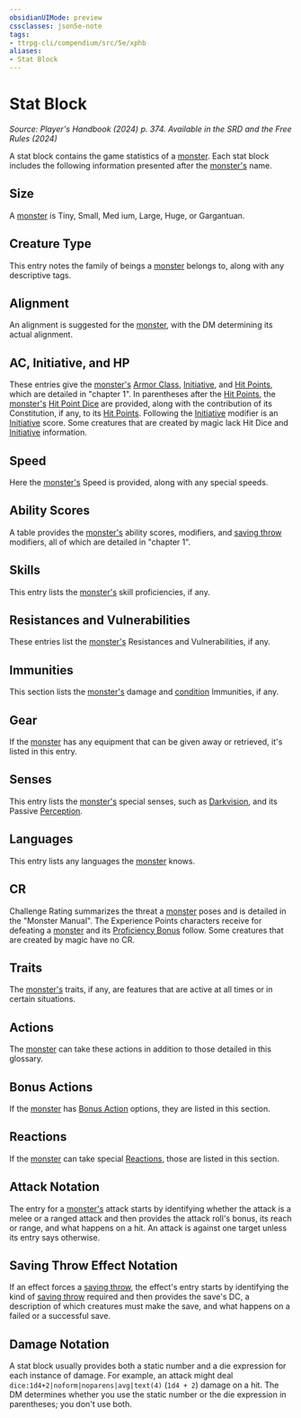 ```yaml
---
obsidianUIMode: preview
cssclasses: json5e-note
tags:
- ttrpg-cli/compendium/src/5e/xphb
aliases:
- Stat Block
---
```

# Stat Block
*Source: Player's Handbook (2024) p. 374. Available in the <span title='Systems Reference Document (5.2)'>SRD</span> and the Free Rules (2024)* 

A stat block contains the game statistics of a [monster](/3-Mechanics/CLI/variant-rules/monster-xphb.md). Each stat block includes the following information presented after the [monster's](/3-Mechanics/CLI/variant-rules/monster-xphb.md) name.

## Size

A [monster](/3-Mechanics/CLI/variant-rules/monster-xphb.md) is Tiny, Small, Med ium, Large, Huge, or Gargantuan.

## Creature Type

This entry notes the family of beings a [monster](/3-Mechanics/CLI/variant-rules/monster-xphb.md) belongs to, along with any descriptive tags.

## Alignment

An alignment is suggested for the [monster](/3-Mechanics/CLI/variant-rules/monster-xphb.md), with the DM determining its actual alignment.

## AC, Initiative, and HP

These entries give the [monster's](/3-Mechanics/CLI/variant-rules/monster-xphb.md) [Armor Class](/3-Mechanics/CLI/variant-rules/armor-class-xphb.md), [Initiative](/3-Mechanics/CLI/variant-rules/initiative-xphb.md), and [Hit Points](/3-Mechanics/CLI/variant-rules/hit-points-xphb.md), which are detailed in "chapter 1". In parentheses after the [Hit Points](/3-Mechanics/CLI/variant-rules/hit-points-xphb.md), the [monster's](/3-Mechanics/CLI/variant-rules/monster-xphb.md) [Hit Point Dice](/3-Mechanics/CLI/variant-rules/hit-point-dice-xphb.md) are provided, along with the contribution of its Constitution, if any, to its [Hit Points](/3-Mechanics/CLI/variant-rules/hit-points-xphb.md). Following the [Initiative](/3-Mechanics/CLI/variant-rules/initiative-xphb.md) modifier is an [Initiative](/3-Mechanics/CLI/variant-rules/initiative-xphb.md) score. Some creatures that are created by magic lack Hit Dice and [Initiative](/3-Mechanics/CLI/variant-rules/initiative-xphb.md) information.

## Speed

Here the [monster's](/3-Mechanics/CLI/variant-rules/monster-xphb.md) Speed is provided, along with any special speeds.

## Ability Scores

A table provides the [monster's](/3-Mechanics/CLI/variant-rules/monster-xphb.md) ability scores, modifiers, and [saving throw](/3-Mechanics/CLI/variant-rules/saving-throw-xphb.md) modifiers, all of which are detailed in "chapter 1".

## Skills

This entry lists the [monster's](/3-Mechanics/CLI/variant-rules/monster-xphb.md) skill proficiencies, if any.

## Resistances and Vulnerabilities

These entries list the [monster's](/3-Mechanics/CLI/variant-rules/monster-xphb.md) Resistances and Vulnerabilities, if any.

## Immunities

This section lists the [monster's](/3-Mechanics/CLI/variant-rules/monster-xphb.md) damage and [condition](/3-Mechanics/CLI/variant-rules/condition-xphb.md) Immunities, if any.

## Gear

If the [monster](/3-Mechanics/CLI/variant-rules/monster-xphb.md) has any equipment that can be given away or retrieved, it's listed in this entry.

## Senses

This entry lists the [monster's](/3-Mechanics/CLI/variant-rules/monster-xphb.md) special senses, such as [Darkvision](/3-Mechanics/CLI/senses.md#Darkvision), and its Passive [Perception](/3-Mechanics/CLI/skills.md#Perception).

## Languages

This entry lists any languages the [monster](/3-Mechanics/CLI/variant-rules/monster-xphb.md) knows.

## CR

Challenge Rating summarizes the threat a [monster](/3-Mechanics/CLI/variant-rules/monster-xphb.md) poses and is detailed in the "Monster Manual". The Experience Points characters receive for defeating a [monster](/3-Mechanics/CLI/variant-rules/monster-xphb.md) and its [Proficiency Bonus](/3-Mechanics/CLI/variant-rules/proficiency-xphb.md) follow. Some creatures that are created by magic have no CR.

## Traits

The [monster's](/3-Mechanics/CLI/variant-rules/monster-xphb.md) traits, if any, are features that are active at all times or in certain situations.

## Actions

The [monster](/3-Mechanics/CLI/variant-rules/monster-xphb.md) can take these actions in addition to those detailed in this glossary.

## Bonus Actions

If the [monster](/3-Mechanics/CLI/variant-rules/monster-xphb.md) has [Bonus Action](/3-Mechanics/CLI/variant-rules/bonus-action-xphb.md) options, they are listed in this section.

## Reactions

If the [monster](/3-Mechanics/CLI/variant-rules/monster-xphb.md) can take special [Reactions](/3-Mechanics/CLI/variant-rules/reaction-xphb.md), those are listed in this section.

## Attack Notation

The entry for a [monster's](/3-Mechanics/CLI/variant-rules/monster-xphb.md) attack starts by identifying whether the attack is a melee or a ranged attack and then provides the attack roll's bonus, its reach or range, and what happens on a hit. An attack is against one target unless its entry says otherwise.

## Saving Throw Effect Notation

If an effect forces a [saving throw](/3-Mechanics/CLI/variant-rules/saving-throw-xphb.md), the effect's entry starts by identifying the kind of [saving throw](/3-Mechanics/CLI/variant-rules/saving-throw-xphb.md) required and then provides the save's DC, a description of which creatures must make the save, and what happens on a failed or a successful save.

## Damage Notation

A stat block usually provides both a static number and a die expression for each instance of damage. For example, an attack might deal `dice:1d4+2|noform|noparens|avg|text(4)` (`1d4 + 2`) damage on a hit. The DM determines whether you use the static number or the die expression in parentheses; you don't use both.